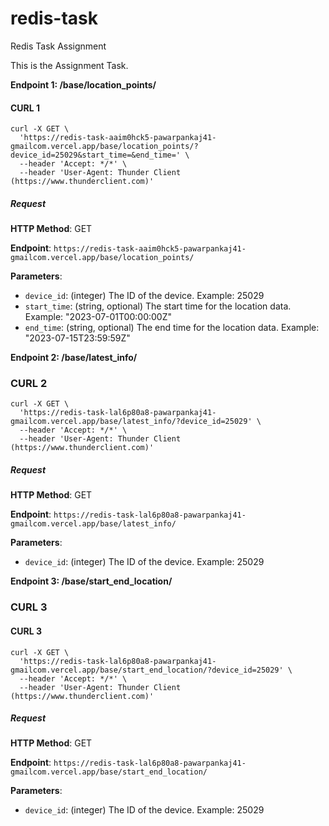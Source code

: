 # redis-task
Redis Task Assignment


This is the Assignment Task.

**Endpoint 1: /base/location_points/**

#### CURL 1

```
curl -X GET \
  'https://redis-task-aaim0hck5-pawarpankaj41-gmailcom.vercel.app/base/location_points/?device_id=25029&start_time=&end_time=' \
  --header 'Accept: */*' \
  --header 'User-Agent: Thunder Client (https://www.thunderclient.com)'
```

##### Request

**HTTP Method**: GET

**Endpoint**: `https://redis-task-aaim0hck5-pawarpankaj41-gmailcom.vercel.app/base/location_points/`

**Parameters**:
- `device_id`: (integer) The ID of the device. Example: 25029
- `start_time`: (string, optional) The start time for the location data. Example: "2023-07-01T00:00:00Z"
- `end_time`: (string, optional) The end time for the location data. Example: "2023-07-15T23:59:59Z"




**Endpoint 2: /base/latest_info/**


### CURL 2


```
curl -X GET \
  'https://redis-task-lal6p80a8-pawarpankaj41-gmailcom.vercel.app/base/latest_info/?device_id=25029' \
  --header 'Accept: */*' \
  --header 'User-Agent: Thunder Client (https://www.thunderclient.com)'
```

##### Request

**HTTP Method**: GET

**Endpoint**: `https://redis-task-lal6p80a8-pawarpankaj41-gmailcom.vercel.app/base/latest_info/`

**Parameters**:
- `device_id`: (integer) The ID of the device. Example: 25029




**Endpoint 3: /base/start_end_location/**


### CURL 3


#### CURL 3

```
curl -X GET \
  'https://redis-task-lal6p80a8-pawarpankaj41-gmailcom.vercel.app/base/start_end_location/?device_id=25029' \
  --header 'Accept: */*' \
  --header 'User-Agent: Thunder Client (https://www.thunderclient.com)'
```

##### Request

**HTTP Method**: GET

**Endpoint**: `https://redis-task-lal6p80a8-pawarpankaj41-gmailcom.vercel.app/base/start_end_location/`

**Parameters**:
- `device_id`: (integer) The ID of the device. Example: 25029


